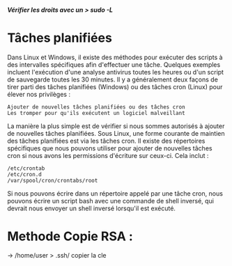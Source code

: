 

##### Vérifier les droits avec un > sudo -L 





# Tâches planifiées

Dans Linux et Windows, il existe des méthodes pour exécuter des scripts à des intervalles spécifiques afin d'effectuer une tâche. Quelques exemples incluent l'exécution d'une analyse antivirus toutes les heures ou d'un script de sauvegarde toutes les 30 minutes. Il y a généralement deux façons de tirer parti des tâches planifiées (Windows) ou des tâches cron (Linux) pour élever nos privilèges :

    Ajouter de nouvelles tâches planifiées ou des tâches cron
    Les tromper pour qu'ils exécutent un logiciel malveillant

La manière la plus simple est de vérifier si nous sommes autorisés à ajouter de nouvelles tâches planifiées. Sous Linux, une forme courante de maintien des tâches planifiées est via les tâches cron. Il existe des répertoires spécifiques que nous pouvons utiliser pour ajouter de nouvelles tâches cron si nous avons les permissions d'écriture sur ceux-ci. Cela inclut :

    /etc/crontab
    /etc/cron.d
    /var/spool/cron/crontabs/root

Si nous pouvons écrire dans un répertoire appelé par une tâche cron, nous pouvons écrire un script bash avec une commande de shell inversé, qui devrait nous envoyer un shell inversé lorsqu'il est exécuté.


# Methode Copie RSA :

-> /home/user > .ssh/ copier la cle 

